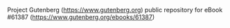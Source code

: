 Project Gutenberg (https://www.gutenberg.org) public repository for eBook #61387 (https://www.gutenberg.org/ebooks/61387)
